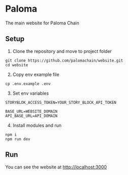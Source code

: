 # Paloma

The main website for Paloma Chain

## Setup

1. Clone the repository and move to project folder

```
git clone https://github.com/palomachain/website.git
cd website
```

2. Copy env example file

```
cp .env.example .env
```

3. Set env variables

```
STORYBLOK_ACCESS_TOKEN=YOUR_STORY_BLOCK_API_TOKEN

BASE_URL=WEBSITE_DOMAIN
API_BASE_URL=API_DOMAIN
```

4. Install modules and run

```
npm i
npm run dev
```

## Run

You can see the website at [http://localhost:3000](http://localhost:3000)
